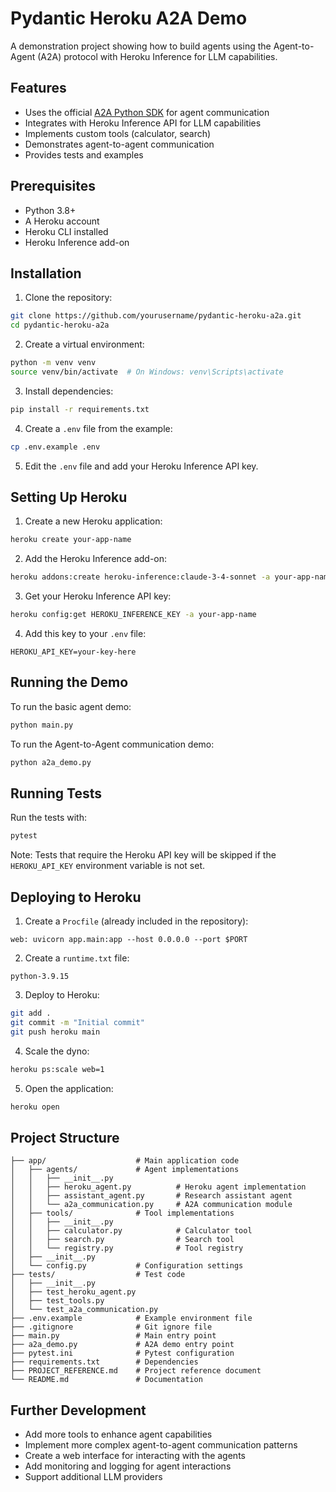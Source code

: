 # Pydantic Heroku A2A Demo

A demonstration project showing how to build agents using the Agent-to-Agent (A2A) protocol with Heroku Inference for LLM capabilities.

## Features

- Uses the official [A2A Python SDK](https://github.com/a2aproject/a2a-python) for agent communication
- Integrates with Heroku Inference API for LLM capabilities
- Implements custom tools (calculator, search)
- Demonstrates agent-to-agent communication
- Provides tests and examples

## Prerequisites

- Python 3.8+
- A Heroku account
- Heroku CLI installed
- Heroku Inference add-on

## Installation

1. Clone the repository:

```bash
git clone https://github.com/yourusername/pydantic-heroku-a2a.git
cd pydantic-heroku-a2a
```

2. Create a virtual environment:

```bash
python -m venv venv
source venv/bin/activate  # On Windows: venv\Scripts\activate
```

3. Install dependencies:

```bash
pip install -r requirements.txt
```

4. Create a `.env` file from the example:

```bash
cp .env.example .env
```

5. Edit the `.env` file and add your Heroku Inference API key.

## Setting Up Heroku

1. Create a new Heroku application:

```bash
heroku create your-app-name
```

2. Add the Heroku Inference add-on:

```bash
heroku addons:create heroku-inference:claude-3-4-sonnet -a your-app-name
```

3. Get your Heroku Inference API key:

```bash
heroku config:get HEROKU_INFERENCE_KEY -a your-app-name
```

4. Add this key to your `.env` file:

```
HEROKU_API_KEY=your-key-here
```

## Running the Demo

To run the basic agent demo:

```bash
python main.py
```

To run the Agent-to-Agent communication demo:

```bash
python a2a_demo.py
```

## Running Tests

Run the tests with:

```bash
pytest
```

Note: Tests that require the Heroku API key will be skipped if the `HEROKU_API_KEY` environment variable is not set.

## Deploying to Heroku

1. Create a `Procfile` (already included in the repository):

```
web: uvicorn app.main:app --host 0.0.0.0 --port $PORT
```

2. Create a `runtime.txt` file:

```
python-3.9.15
```

3. Deploy to Heroku:

```bash
git add .
git commit -m "Initial commit"
git push heroku main
```

4. Scale the dyno:

```bash
heroku ps:scale web=1
```

5. Open the application:

```bash
heroku open
```

## Project Structure

```
├── app/                    # Main application code
│   ├── agents/             # Agent implementations
│   │   ├── __init__.py
│   │   ├── heroku_agent.py          # Heroku agent implementation
│   │   ├── assistant_agent.py       # Research assistant agent 
│   │   └── a2a_communication.py     # A2A communication module
│   ├── tools/              # Tool implementations
│   │   ├── __init__.py
│   │   ├── calculator.py            # Calculator tool
│   │   ├── search.py                # Search tool
│   │   └── registry.py              # Tool registry
│   ├── __init__.py
│   └── config.py           # Configuration settings
├── tests/                  # Test code
│   ├── __init__.py
│   ├── test_heroku_agent.py
│   ├── test_tools.py
│   └── test_a2a_communication.py
├── .env.example            # Example environment file
├── .gitignore              # Git ignore file
├── main.py                 # Main entry point
├── a2a_demo.py             # A2A demo entry point
├── pytest.ini              # Pytest configuration
├── requirements.txt        # Dependencies
├── PROJECT_REFERENCE.md    # Project reference document
└── README.md               # Documentation
```

## Further Development

- Add more tools to enhance agent capabilities
- Implement more complex agent-to-agent communication patterns
- Create a web interface for interacting with the agents
- Add monitoring and logging for agent interactions
- Support additional LLM providers
